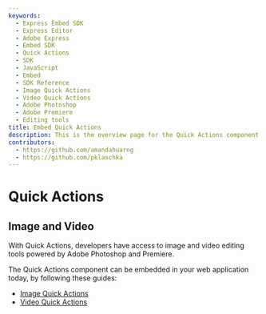 ```yaml
---
keywords:
  - Express Embed SDK
  - Express Editor
  - Adobe Express
  - Embed SDK
  - Quick Actions
  - SDK
  - JavaScript
  - Embed
  - SDK Reference
  - Image Quick Actions
  - Video Quick Actions
  - Adobe Photoshop
  - Adobe Premiere
  - Editing tools 
title: Embed Quick Actions
description: This is the overview page for the Quick Actions component.
contributors:
  - https://github.com/amandahuarng
  - https://github.com/pklaschka
---
```


# Quick Actions

## Image and Video

With Quick Actions, developers have access to image and video editing tools powered by Adobe Photoshop and Premiere.

The Quick Actions component can be embedded in your web application today, by following these guides:

* [Image Quick Actions](image/index.md)
* [Video Quick Actions](video/index.md)
